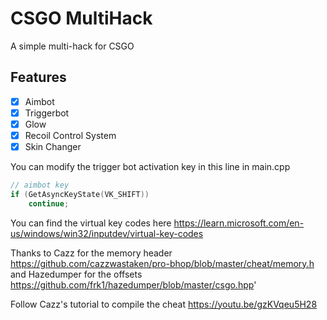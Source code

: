 # CSGO MultiHack

A simple multi-hack for CSGO

## Features

- [x] Aimbot
- [x] Triggerbot
- [x] Glow
- [x] Recoil Control System
- [x] Skin Changer

You can modify the trigger bot activation key in this line in main.cpp

```cpp
// aimbot key
if (GetAsyncKeyState(VK_SHIFT))
    continue;
```

You can find the virtual key codes here https://learn.microsoft.com/en-us/windows/win32/inputdev/virtual-key-codes

Thanks to Cazz for the memory header https://github.com/cazzwastaken/pro-bhop/blob/master/cheat/memory.h and Hazedumper for the offsets https://github.com/frk1/hazedumper/blob/master/csgo.hpp'

Follow Cazz's tutorial to compile the cheat https://youtu.be/gzKVqeu5H28